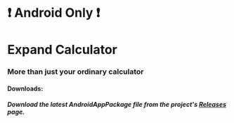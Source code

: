 # ❗ Android Only ❗
# Expand Calculator
### More than just your ordinary calculator
#### Downloads:
##### Download the latest AndroidAppPackage file from the project's [Releases](https://github.com/j-m-a-g/ExpandCalculator/releases) page.
